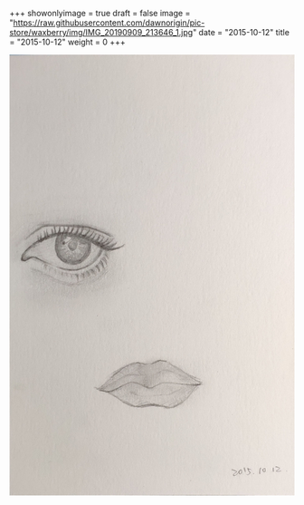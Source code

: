 +++
showonlyimage = true 
draft = false 
image = "https://raw.githubusercontent.com/dawnorigin/pic-store/waxberry/img/IMG_20190909_213646_1.jpg" 
date = "2015-10-12" 
title = "2015-10-12" 
weight = 0 
+++

![drawing](https://raw.githubusercontent.com/dawnorigin/pic-store/waxberry/img/IMG_20190909_213646_1.jpg)  
